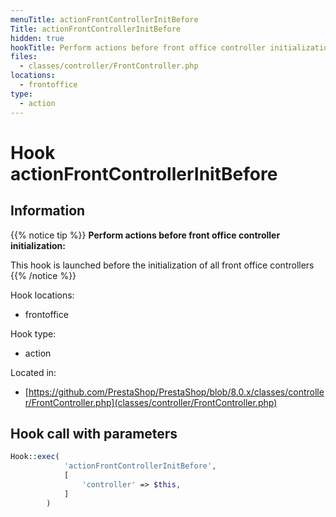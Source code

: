 ```yaml
---
menuTitle: actionFrontControllerInitBefore
Title: actionFrontControllerInitBefore
hidden: true
hookTitle: Perform actions before front office controller initialization
files:
  - classes/controller/FrontController.php
locations:
  - frontoffice
type:
  - action
---
```


# Hook actionFrontControllerInitBefore

## Information

{{% notice tip %}}
**Perform actions before front office controller initialization:** 

This hook is launched before the initialization of all front office controllers
{{% /notice %}}

Hook locations: 
  - frontoffice

Hook type: 
  - action

Located in: 
  - [https://github.com/PrestaShop/PrestaShop/blob/8.0.x/classes/controller/FrontController.php](classes/controller/FrontController.php)

## Hook call with parameters

```php
Hook::exec(
            'actionFrontControllerInitBefore',
            [
                'controller' => $this,
            ]
        )
```